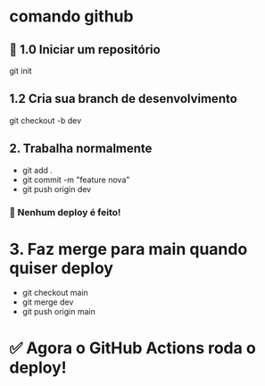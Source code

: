 # comando github

## 🚀 1.0 Iniciar um repositório
git init

## 1.2 Cria sua branch de desenvolvimento
git checkout -b dev

## 2. Trabalha normalmente
- git add .
- git commit -m "feature nova"
- git push origin dev

### 🚫 Nenhum deploy é feito!

# 3. Faz merge para main quando quiser deploy
- git checkout main
- git merge dev
- git push origin main

# ✅ Agora o GitHub Actions roda o deploy!
